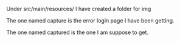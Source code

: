 Under src/main/resources/ I have created a folder for img

The one named capture is the error login page I have been getting.

The one named captured is the one I am suppose to get.